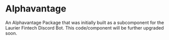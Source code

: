 # Alphavantage
An Alphavantage Package that was initially built as a subcomponent for the Laurier Fintech Discord Bot. This code/component will be further upgraded soon. 
